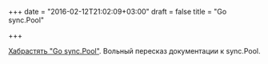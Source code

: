 +++
date = "2016-02-12T21:02:09+03:00"
draft = false
title = "Go sync.Pool"

+++

<p><a href="https://habrahabr.ru/post/277137/">Хабрастять &quot;Go sync.Pool&quot;</a>.&nbsp;Вольный пересказ документации к sync.Pool.</p>

